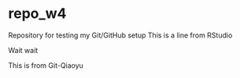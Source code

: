 # repo_w4
Repository for testing my Git/GitHub setup
This is a line from RStudio

Wait wait 

This is from Git-Qiaoyu
